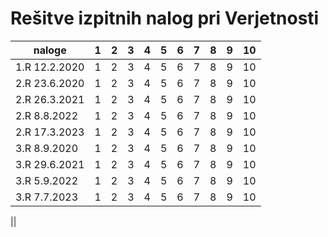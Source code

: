 # Rešitve izpitnih nalog pri Verjetnosti

| naloge     | 1 | 2 | 3 | 4 | 5 | 6 | 7 | 8 | 9 | 10 |
| ---     |  --- |  --- |  --- |  --- |  --- |  --- | --- |  --- |  --- |  --- |
|1.R   12.2.2020| 1 | 2 | 3 | 4 | 5 | 6 | 7 | 8 | 9 | 10 |
|2.R   23.6.2020| 1 | 2 | 3 | 4 | 5 | 6 | 7 | 8 | 9 | 10 |
|2.R   26.3.2021| 1 | 2 | 3 | 4 | 5 | 6 | 7 | 8 | 9 | 10 |
|2.R   8.8.2022| 1 | 2 | 3 | 4 | 5 | 6 | 7 | 8 | 9 | 10 |
|2.R   17.3.2023| 1 | 2 | 3 | 4 | 5 | 6 | 7 | 8 | 9 | 10 |
|3.R   8.9.2020| 1 | 2 | 3 | 4 | 5 | 6 | 7 | 8 | 9 | 10 |
|3.R   29.6.2021| 1 | 2 | 3 | 4 | 5 | 6 | 7 | 8 | 9 | 10 |
|3.R   5.9.2022| 1 | 2 | 3 | 4 | 5 | 6 | 7 | 8 | 9 | 10 |
|3.R   7.7.2023| 1 | 2 | 3 | 4 | 5 | 6 | 7 | 8 | 9 | 10 |

||
